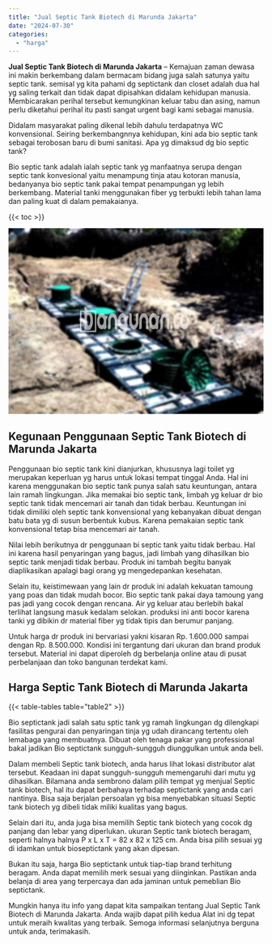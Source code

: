 ```yaml
---
title: "Jual Septic Tank Biotech di Marunda Jakarta"
date: "2024-07-30"
categories: 
  - "harga"
---
```


**Jual Septic Tank Biotech di Marunda Jakarta** – Kemajuan zaman dewasa ini makin berkembang dalam bermacam bidang juga salah satunya yaitu septic tank. semisal yg kita pahami dg septictank dan closet adalah dua hal yg saling terkait dan tidak dapat dipisahkan didalam kehidupan manusia. Membicarakan perihal tersebut kemungkinan keluar tabu dan asing, namun perlu diketahui perihal itu pasti sangat urgent bagi kami sebagai manusia.

Didalam masyarakat paling dikenal lebih dahulu terdapatnya WC konvensional. Seiring berkembangnnya kehidupan, kini ada bio septic tank sebagai terobosan baru di bumi sanitasi. Apa yg dimaksud dg bio septic tank?

Bio septic tank adalah ialah septic tank yg manfaatnya serupa dengan septic tank konvesional yaitu menampung tinja atau kotoran manusia, bedanyanya bio septic tank pakai tempat penampungan yg lebih berkembang. Material tanki menggunakan fiber yg terbukti lebih tahan lama dan paling kuat di dalam pemakaianya.

{{< toc >}}

![Jual Septic Tank Biotech di Marunda Jakarta](/images/jual-bio-septictank-42.png)

## Kegunaan Penggunaan Septic Tank Biotech di Marunda Jakarta

Penggunaan bio septic tank kini dianjurkan, khususnya lagi toilet yg merupakan keperluan yg harus untuk lokasi tempat tinggal Anda. Hal ini karena menggunakan bio septic tank punya salah satu keuntungan, antara lain ramah lingkungan. Jika memakai bio septic tank, limbah yg keluar dr bio septic tank tidak mencemari air tanah dan tidak berbau. Keuntungan ini tidak dimiliki oleh septic tank konvensional yang kebanyakan dibuat dengan batu bata yg di susun berbentuk kubus. Karena pemakaian septic tank konvensional tetap bisa mencemari air tanah.

Nilai lebih berikutnya dr penggunaan bi septic tank yaitu tidak berbau. Hal ini karena hasil penyaringan yang bagus, jadi limbah yang dihasilkan bio septic tank menjadi tidak berbau. Produk ini tambah begitu banyak diaplikasikan apalagi bagi orang yg mengedepankan kesehatan.

Selain itu, keistimewaan yang lain dr produk ini adalah kekuatan tamoung yang poas dan tidak mudah bocor. Bio septic tank pakai daya tamoung yang pas jadi yang cocok dengan rencana. Air yg keluar atau berlebih bakal terlihat langsung masuk kedalam selokan. produksi ini anti bocor karena tanki yg dibikin dr material fiber yg tidak tipis dan berumur panjang.

Untuk harga dr produk ini bervariasi yakni kisaran Rp. 1.600.000 sampai dengan Rp. 8.500.000. Kondisi ini tergantung dari ukuran dan brand produk tersebut. Material ini dapat diperoleh dg berbelanja online atau di pusat perbelanjaan dan toko bangunan terdekat kami.

## Harga Septic Tank Biotech di Marunda Jakarta

{{< table-tables table="table2" >}}

Bio septictank jadi salah satu sptic tank yg ramah lingkungan dg dilengkapi fasilitas pengurai dan penyaringan tinja yg udah dirancang tertentu oleh lemabaga yang membuatnya. Dibuat oleh tenaga pakar yang professional bakal jadikan Bio septictank sungguh-sungguh diunggulkan untuk anda beli.

Dalam membeli Septic tank biotech, anda harus lihat lokasi distributor alat tersebut. Keadaan ini dapat sungguh-sungguh memengaruhi dari mutu yg dihasilkan. Bilamana anda sembrono dalam pilih tempat yg menjual Septic tank biotech, hal itu dapat berbahaya terhadap septictank yang anda cari nantinya. Bisa saja berjalan persoalan yg bisa menyebabkan situasi Septic tank biotech yg dibeli tidak miliki kualitas yang bagus.

Selain dari itu, anda juga bisa memilih Septic tank biotech yang cocok dg panjang dan lebar yang diperlukan. ukuran Septic tank biotech beragam, seperti halnya halnya P x L x T = 82 x 82 x 125 cm. Anda bisa pilih sesuai yg di idamkan untuk bioseptictank yang akan dipesan.

Bukan itu saja, harga Bio septictank untuk tiap-tiap brand terhitung beragam. Anda dapat memilih merk sesuai yang diinginkan. Pastikan anda belanja di area yang terpercaya dan ada jaminan untuk pemeblian Bio septictank.

Mungkin hanya itu info yang dapat kita sampaikan tentang Jual Septic Tank Biotech di Marunda Jakarta. Anda wajib dapat pilih kedua Alat ini dg tepat untuk meraih kwalitas yang terbaik. Semoga informasi selanjutnya berguna untuk anda, terimakasih.
